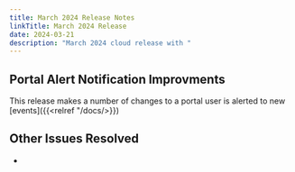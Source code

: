 ```yaml
---
title: March 2024 Release Notes
linkTitle: March 2024 Release
date: 2024-03-21
description: "March 2024 cloud release with "
---
```

## Portal Alert Notification Improvments
This release makes a number of changes to a portal user is alerted to new [events]({{<relref "/docs/>}})


## Other Issues Resolved
- 